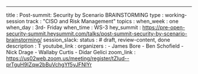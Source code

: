---
title        : Post-summit: Security by Scenario BRAINSTORMING
type         : working-session
track        : "CISO and Risk Management"
topics       : 
when_week    : one
when_day     : 3rd- Friday
when_time    : WS-3
hey_summit   : https://pre-open-security-summit.heysummit.com/talks/post-summit-security-by-scenario-brainstorming/
session_slack:
status       :           # draft, review-content, done
description  : T
youtube_link : 
organizers   : 
       - James Bore
       - Ben Schofield
       - Nick Drage
       - Wallaby Curtis
       - Didar Gelici
zoom_link   : https://us02web.zoom.us/meeting/register/tZIud--prTguH9IZqw2bBuVchgYf5yJFNlYr
